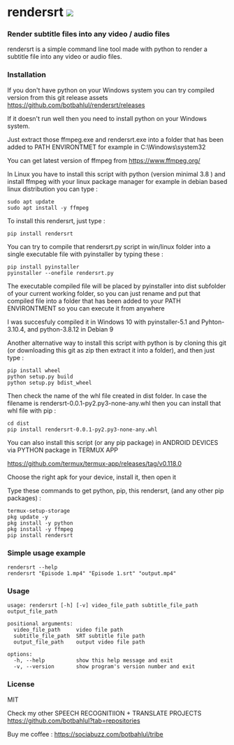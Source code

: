 # rendersrt <a href="https://pypi.python.org/pypi/rendersrt"><img src="https://img.shields.io/pypi/v/rendersrt.svg"></img></a>

### Render subtitle files into any video / audio files
rendersrt is a simple command line tool made with python to render a subtitle file into any video or audio files.

### Installation
If you don't have python on your Windows system you can try compiled version from this git release assets
https://github.com/botbahlul/rendersrt/releases

If it doesn't run well then you need to install python on your Windows system.

Just extract those ffmpeg.exe and rendersrt.exe into a folder that has been added to PATH ENVIRONTMET for example in C:\Windows\system32

You can get latest version of ffmpeg from https://www.ffmpeg.org/

In Linux you have to install this script with python (version minimal 3.8 ) and install ffmpeg with your linux package manager for example in debian based linux distribution you can type :

```
sudo apt update
sudo apt install -y ffmpeg
```

To install this rendersrt, just type :
```
pip install rendersrt
```

You can try to compile that rendersrt.py script in win/linux folder into a single executable file with pyinstaller by typing these :
```
pip install pyinstaller
pyinstaller --onefile rendersrt.py
```

The executable compiled file will be placed by pyinstaller into dist subfolder of your current working folder, so you can just rename and put that compiled file into a folder that has been added to your PATH ENVIRONTMENT so you can execute it from anywhere

I was succesfuly compiled it in Windows 10 with pyinstaller-5.1 and Pyhton-3.10.4, and python-3.8.12 in Debian 9

Another alternative way to install this script with python is by cloning this git (or downloading this git as zip then extract it into a folder), and then just type :

```
pip install wheel
python setup.py build
python setup.py bdist_wheel
```

Then check the name of the whl file created in dist folder. In case the filename is rendersrt-0.0.1-py2.py3-none-any.whl then you can install that whl file with pip :
```
cd dist
pip install rendersrt-0.0.1-py2.py3-none-any.whl
```

You can also install this script (or any pip package) in ANDROID DEVICES via PYTHON package in TERMUX APP

https://github.com/termux/termux-app/releases/tag/v0.118.0

Choose the right apk for your device, install it, then open it

Type these commands to get python, pip, this rendersrt, (and any other pip packages) :

```
termux-setup-storage
pkg update -y
pkg install -y python
pkg install -y ffmpeg
pip install rendersrt
```

### Simple usage example 

```
rendersrt --help
rendersrt "Episode 1.mp4" "Episode 1.srt" "output.mp4"
```

### Usage

```
usage: rendersrt [-h] [-v] video_file_path subtitle_file_path output_file_path

positional arguments:
  video_file_path     video file path
  subtitle_file_path  SRT subtitle file path
  output_file_path    output video file path

options:
  -h, --help          show this help message and exit
  -v, --version       show program's version number and exit
```

### License

MIT

Check my other SPEECH RECOGNITIION + TRANSLATE PROJECTS https://github.com/botbahlul?tab=repositories

Buy me coffee : https://sociabuzz.com/botbahlul/tribe
